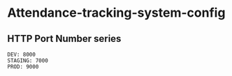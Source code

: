 # Attendance-tracking-system-config

## HTTP Port Number series

```
DEV: 8000
STAGING: 7000
PROD: 9000
```
